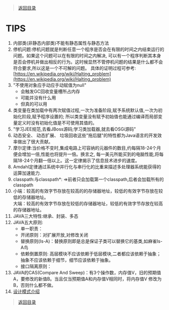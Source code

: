 > [返回目录](https://github.com/Crab2died/jdepth)

#                                           TIPS
01. 内部类(非静态内部类)不能有静态属性与静态方法
02. 停机问题:停机问题就是判断任意一个程序是否会在有限的时间之内结束运行的问题。如果这个问题可以在有限的时间之内解决,
    可以有一个程序判断其本身是否会停机并做出相反的行为。这时候显然不管停机问题的结果是什么都不会符合要求,所以这是一个不可解的问题。
    具体的证明过程可参考:[https://en.wikipedia.org/wiki/Halting_problem](https://en.wikipedia.org/wiki/Halting_problem)
03. "不使用对象应手动应手动赋值为null"  
    - 会触发GC回收变量槽所占内存
    - 可能并没有什么用
    - 但真的可以用
04. 类变量在类加载中有两次赋值过程,一次为准备阶段,赋予系统默认值,一次为初始化阶段,赋予程序设置的;
    所以类变量没有赋予初始值也能通过编译而局部变量定义时没有初始化值是不可使用其值的。
05. "学习JEE规范,去看JBoss源码;学习类加载器,就去看OSGi源码"
06. 动态安全、 动态扩展、 垃圾回收这些"拖后腿"的特性都为Java语言的开发效率做出了很大贡献。
07. 摩尔定律:当价格不变时,集成电路上可容纳的元器件的数目,约每隔18-24个月便会增加一倍,性能也将提升一倍。换言之,
    每一美元所能买到的电脑性能,将每隔18-24个月翻一倍以上。这一定律揭示了信息技术进步的速度。
08. Amdahl定律通过系统中并行化与串行化的比重来描述多处理器系统能获得的运算加速能力.
09. classpath:与classpath*: =>前者只会加载第一个classpath,后者会加载所有的classpath
10. 小端：较高的有效字节存放在较高的的存储器地址，较低的有效字节存放在较低的存储器地址。  
    大端：较高的有效字节存放在较低的存储器地址，较低的有效字节存放在较高的存储器地址。
11. JAVA三大特性:继承、封装、多态
12. JAVA五大原则:  
    - 单一职责：
    - 开闭原则：对扩展开放,对修改关闭
    - 替换原则(Is-A)：替换原则即是总是保证子类可以替换它的基类,如麻雀Is-A鸟
    - 依赖倒置原则: 高层模块不应该依赖于低层模块,二者都应该依赖于抽象；抽象不应该依赖于细节，细节应该依赖于抽象。
    - 接口隔离原则：
13. JAVA的CAS(Compare And Sweep)：有3个操作数，内存值V，旧的预期值A，要修改的新值B。当且仅当预期值A和内存值V相同时，将内存值V
    修改为B，否则什么都不做。    
14. [设计模式介绍](http://www.runoob.com/design-pattern/design-pattern-tutorial.html)
   
> [返回目录](https://github.com/Crab2died/jdepth)